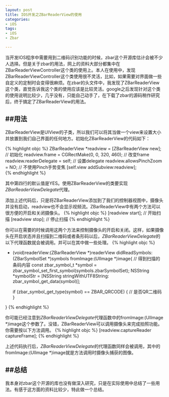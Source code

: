 ```yaml
---
layout: post
title: IOS开发之ZBarReaderView的使用
categories:
- iOS
tags:
- iOS
- Zbar

---
```



当开发IOS程序中需要用到二维码识别功能的时候，zbar这个开源库估计会被不少人选择。但是关于zbar的用法，网上的资料大部分都集中在ZBarReaderViewController这个类的使用上。本人在使用中，发现ZBarReaderViewController这个类使用很不灵活，比如，如果需要对界面做一些自定义的定制时会变得很麻烦。在zbar的头文件中，我发现了ZBarReaderView这个类，直觉告诉我这个类的使用应该是比较灵活。google之后发现针对这个类的使用说明比较少，几乎没有，只能自己动手了，在下载了zbar的源码稍作研究后，终于搞定了ZBarReaderView的用法。

##用法
---
ZBarReaderView是UIView的子类，所以我们可以将其当做一个view来设置大小并放置到我们自己界面的任何地方。初始化ZBarReaderView的代码如下：

{% highlight objc %}
ZBarReaderView *readview = [ZBarReaderView new]; // 初始化
readview.frame = CGRectMake(0, 0, 320, 460);	// 改变frame
readview.readerDelegate = self;		// 设置delegate
readview.allowsPinchZoom = NO;		// 不使用Pinch手势变焦
[self.view addSubview:readview];	
{% endhighlight %}

其中第四行的默认值是YES。使用ZBarReaderView的类要实现  *ZBarReaderViewDelegate*代理。

添加上述代码后，只是将ZBarReaderView添加到了我们的控制器视图中，摄像头并没有启动，readview也不会显示视频流。ZBarReaderView中有两个方法可以很方便的开启和关闭摄像头。
{% highlight objc %}
[readview start];	// 开始扫描
[readview stop];	// 停止扫描
{% endhighlight %}

你可以在需要的时候调用这两个方法来控制摄像头的开启和关闭。这样，如果摄像头在开启状态并且扫描到二维码或者条形码以后，*ZBarReaderViewDelegate*的以下代理函数就会被调用。并可以在其中做一些处理。
{% highlight objc %}
- (void)readerView:(ZBarReaderView *)readerView didReadSymbols:(ZBarSymbolSet *)symbols fromImage:(UIImage *)image{
	// 得到扫描的条码内容
	const zbar_symbol_t *symbol = zbar_symbol_set_first_symbol(symbols.zbarSymbolSet);
	NSString *symbolStr = [NSString stringWithUTF8String: zbar_symbol_get_data(symbol)];
	
	
	if (zbar_symbol_get_type(symbol) == ZBAR_QRCODE) {  // 是否QR二维码
	}

}
{% endhighlight %}

你可能已经注意到*ZBarReaderViewDelegate*代理函数中的fromImage:(UIImage *)image这个参数了。没错，ZBarReaderView可以调用摄像头来完成拍照功能。你需要按以下方法调用。
{% highlight objc %}
[readview.captureReader captureFrame];
{% endhighlight %}

上述代码执行后，*ZBarReaderViewDelegate*的代理函数同样会被调用，其中的fromImage:(UIImage *)image就是方法调用时摄像头捕获的图像。

##总结
---
我本身对zbar这个开源的库也没有做深入研究，只是在实际使用中总结了一些用法。有感于这方面的资料比较少，特此做一个总结。

